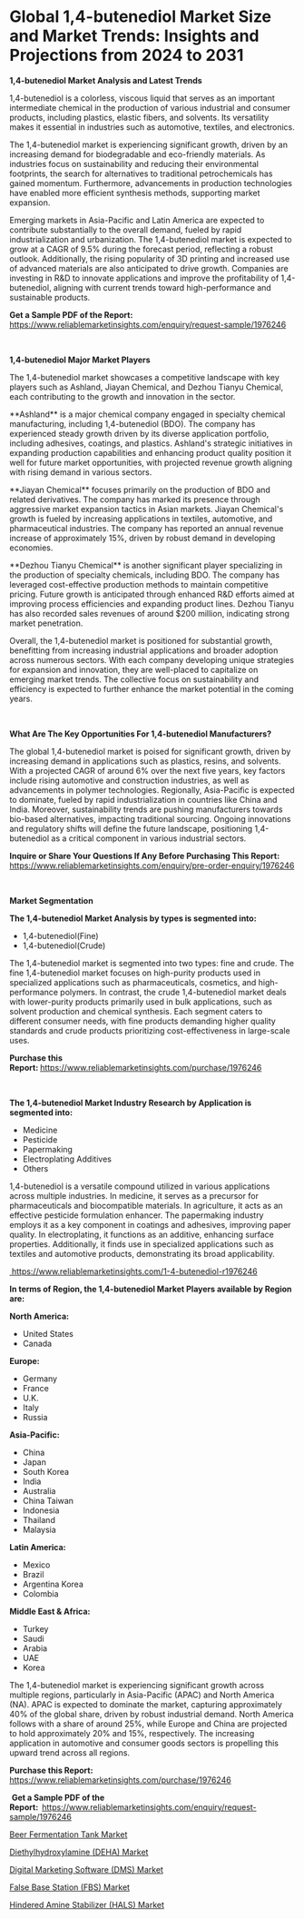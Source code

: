 <p><h1>Global 1,4-butenediol Market Size and Market Trends: Insights and Projections from 2024 to 2031</h1></p><p><strong>1,4-butenediol Market Analysis and Latest Trends</strong></p>
<p><p>1,4-butenediol is a colorless, viscous liquid that serves as an important intermediate chemical in the production of various industrial and consumer products, including plastics, elastic fibers, and solvents. Its versatility makes it essential in industries such as automotive, textiles, and electronics. </p><p>The 1,4-butenediol market is experiencing significant growth, driven by an increasing demand for biodegradable and eco-friendly materials. As industries focus on sustainability and reducing their environmental footprints, the search for alternatives to traditional petrochemicals has gained momentum. Furthermore, advancements in production technologies have enabled more efficient synthesis methods, supporting market expansion.</p><p>Emerging markets in Asia-Pacific and Latin America are expected to contribute substantially to the overall demand, fueled by rapid industrialization and urbanization. The 1,4-butenediol market is expected to grow at a CAGR of 9.5% during the forecast period, reflecting a robust outlook. Additionally, the rising popularity of 3D printing and increased use of advanced materials are also anticipated to drive growth. Companies are investing in R&D to innovate applications and improve the profitability of 1,4-butenediol, aligning with current trends toward high-performance and sustainable products.</p></p>
<p><strong>Get a Sample PDF of the Report:&nbsp;</strong> <a href="https://www.reliablemarketinsights.com/enquiry/request-sample/1976246?utm_campaign=1197&utm_medium=2&utm_source=Github&utm_content=ia&utm_term=25102024&utm_id=14-butenediol">https://www.reliablemarketinsights.com/enquiry/request-sample/1976246</a></p>
<p>&nbsp;</p>
<p><strong>1,4-butenediol Major Market Players</strong></p>
<p><p>The 1,4-butenediol market showcases a competitive landscape with key players such as Ashland, Jiayan Chemical, and Dezhou Tianyu Chemical, each contributing to the growth and innovation in the sector.</p><p>**Ashland** is a major chemical company engaged in specialty chemical manufacturing, including 1,4-butenediol (BDO). The company has experienced steady growth driven by its diverse application portfolio, including adhesives, coatings, and plastics. Ashland's strategic initiatives in expanding production capabilities and enhancing product quality position it well for future market opportunities, with projected revenue growth aligning with rising demand in various sectors.</p><p>**Jiayan Chemical** focuses primarily on the production of BDO and related derivatives. The company has marked its presence through aggressive market expansion tactics in Asian markets. Jiayan Chemical's growth is fueled by increasing applications in textiles, automotive, and pharmaceutical industries. The company has reported an annual revenue increase of approximately 15%, driven by robust demand in developing economies.</p><p>**Dezhou Tianyu Chemical** is another significant player specializing in the production of specialty chemicals, including BDO. The company has leveraged cost-effective production methods to maintain competitive pricing. Future growth is anticipated through enhanced R&D efforts aimed at improving process efficiencies and expanding product lines. Dezhou Tianyu has also recorded sales revenues of around $200 million, indicating strong market penetration.</p><p>Overall, the 1,4-butenediol market is positioned for substantial growth, benefitting from increasing industrial applications and broader adoption across numerous sectors. With each company developing unique strategies for expansion and innovation, they are well-placed to capitalize on emerging market trends. The collective focus on sustainability and efficiency is expected to further enhance the market potential in the coming years.</p></p>
<p>&nbsp;</p>
<p><strong>What Are The Key Opportunities For 1,4-butenediol Manufacturers?</strong></p>
<p><p>The global 1,4-butenediol market is poised for significant growth, driven by increasing demand in applications such as plastics, resins, and solvents. With a projected CAGR of around 6% over the next five years, key factors include rising automotive and construction industries, as well as advancements in polymer technologies. Regionally, Asia-Pacific is expected to dominate, fueled by rapid industrialization in countries like China and India. Moreover, sustainability trends are pushing manufacturers towards bio-based alternatives, impacting traditional sourcing. Ongoing innovations and regulatory shifts will define the future landscape, positioning 1,4-butenediol as a critical component in various industrial sectors.</p></p>
<p><strong>Inquire or Share Your Questions If Any Before Purchasing This Report:</strong> <a href="https://www.reliablemarketinsights.com/enquiry/pre-order-enquiry/1976246?utm_campaign=1197&utm_medium=2&utm_source=Github&utm_content=ia&utm_term=25102024&utm_id=14-butenediol">https://www.reliablemarketinsights.com/enquiry/pre-order-enquiry/1976246</a></p>
<p>&nbsp;</p>
<p><strong>Market Segmentation</strong></p>
<p><strong>The 1,4-butenediol Market Analysis by types is segmented into:</strong></p>
<p><ul><li>1,4-butenediol(Fine)</li><li>1,4-butenediol(Crude)</li></ul></p>
<p><p>The 1,4-butenediol market is segmented into two types: fine and crude. The fine 1,4-butenediol market focuses on high-purity products used in specialized applications such as pharmaceuticals, cosmetics, and high-performance polymers. In contrast, the crude 1,4-butenediol market deals with lower-purity products primarily used in bulk applications, such as solvent production and chemical synthesis. Each segment caters to different consumer needs, with fine products demanding higher quality standards and crude products prioritizing cost-effectiveness in large-scale uses.</p></p>
<p><strong>Purchase this Report:&nbsp;</strong><a href="https://www.reliablemarketinsights.com/purchase/1976246?utm_campaign=1197&utm_medium=2&utm_source=Github&utm_content=ia&utm_term=25102024&utm_id=14-butenediol">https://www.reliablemarketinsights.com/purchase/1976246</a></p>
<p>&nbsp;</p>
<p><strong>The 1,4-butenediol Market Industry Research by Application is segmented into:</strong></p>
<p><ul><li>Medicine</li><li>Pesticide</li><li>Papermaking</li><li>Electroplating Additives</li><li>Others</li></ul></p>
<p><p>1,4-butenediol is a versatile compound utilized in various applications across multiple industries. In medicine, it serves as a precursor for pharmaceuticals and biocompatible materials. In agriculture, it acts as an effective pesticide formulation enhancer. The papermaking industry employs it as a key component in coatings and adhesives, improving paper quality. In electroplating, it functions as an additive, enhancing surface properties. Additionally, it finds use in specialized applications such as textiles and automotive products, demonstrating its broad applicability.</p></p>
<p><a href="https://www.reliablemarketinsights.com/1-4-butenediol-r1976246?utm_campaign=1197&utm_medium=2&utm_source=Github&utm_content=ia&utm_term=25102024&utm_id=14-butenediol">&nbsp;https://www.reliablemarketinsights.com/1-4-butenediol-r1976246</a></p>
<p><strong>In terms of Region, the 1,4-butenediol Market Players available by Region are:</strong></p>
<p>
    <p> <strong> North America: </strong>
        <ul>
            <li>United States</li>
            <li>Canada</li>
        </ul>
        </p> 
    <p> <strong> Europe: </strong>
        <ul>
            <li>Germany</li>
            <li>France</li>
            <li>U.K.</li>
            <li>Italy</li>
            <li>Russia</li>
        </ul>
        </p> 
    <p> <strong> Asia-Pacific: </strong>
        <ul>
            <li>China</li>
            <li>Japan</li>
            <li>South Korea</li>
            <li>India</li>
            <li>Australia</li>
            <li>China Taiwan</li>
            <li>Indonesia</li>
            <li>Thailand</li>
            <li>Malaysia</li>
        </ul>
        </p> 
    <p> <strong> Latin America: </strong>
        <ul>
            <li>Mexico</li>
            <li>Brazil</li>
            <li>Argentina Korea</li>
            <li>Colombia</li>
        </ul>
        </p> 
    <p> <strong> Middle East & Africa: </strong>
        <ul>
            <li>Turkey</li>
            <li>Saudi</li>
            <li>Arabia</li>
            <li>UAE</li>
            <li>Korea</li>
        </ul>
    </p>
    </p>
<p><p>The 1,4-butenediol market is experiencing significant growth across multiple regions, particularly in Asia-Pacific (APAC) and North America (NA). APAC is expected to dominate the market, capturing approximately 40% of the global share, driven by robust industrial demand. North America follows with a share of around 25%, while Europe and China are projected to hold approximately 20% and 15%, respectively. The increasing application in automotive and consumer goods sectors is propelling this upward trend across all regions.</p></p>
<p><strong>Purchase this Report: </strong><a href="https://www.reliablemarketinsights.com/purchase/1976246?utm_campaign=1197&utm_medium=2&utm_source=Github&utm_content=ia&utm_term=25102024&utm_id=14-butenediol">https://www.reliablemarketinsights.com/purchase/1976246</a></p>
<p>&nbsp;<strong>Get a Sample PDF of the Report:&nbsp;&nbsp;</strong><a href="https://www.reliablemarketinsights.com/enquiry/request-sample/1976246?utm_campaign=1197&utm_medium=2&utm_source=Github&utm_content=ia&utm_term=25102024&utm_id=14-butenediol">https://www.reliablemarketinsights.com/enquiry/request-sample/1976246</a></p>
<p><strong></strong></p>
<p><p><a href="https://issuu.com/reportprime-2/docs/beer-fermentation-tank-market-size-_a2428cdd5e84a1?utm_campaign=1197&utm_medium=2&utm_source=Github&utm_content=ia&utm_term=25102024&utm_id=14-butenediol">Beer Fermentation Tank Market</a></p><p><a href="https://www.linkedin.com/pulse/diethylhydroxylamine-deha-market-research-report-2024-nvmse?utm_campaign=1197&utm_medium=2&utm_source=Github&utm_content=ia&utm_term=25102024&utm_id=14-butenediol">Diethylhydroxylamine (DEHA) Market</a></p><p><a href="https://github.com/prosalinda88/Market-Research-Report-List-6/blob/main/digital-marketing-software-dms-market.md?utm_campaign=1197&utm_medium=2&utm_source=Github&utm_content=ia&utm_term=25102024&utm_id=14-butenediol">Digital Marketing Software (DMS) Market</a></p><p><a href="https://www.linkedin.com/pulse/false-base-station-fbs-momentum-charting-112-cagr-path-2024-2031-ozxxf?utm_campaign=1197&utm_medium=2&utm_source=Github&utm_content=ia&utm_term=25102024&utm_id=14-butenediol">False Base Station (FBS) Market</a></p><p><a href="https://www.linkedin.com/pulse/hindered-amine-stabilizer-hals-market-evolution-key-trends-regional-lliie?utm_campaign=1197&utm_medium=2&utm_source=Github&utm_content=ia&utm_term=25102024&utm_id=14-butenediol">Hindered Amine Stabilizer (HALS) Market</a></p></p>